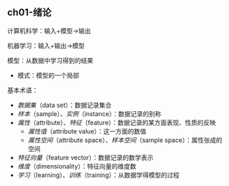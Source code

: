 
## ch01-绪论

计算机科学：输入+模型->输出

机器学习：输入+输出->模型

模型：从数据中学习得到的结果
- 模式：模型的一个局部

基本术语：
- *数据集*（data set）：数据记录集合
- *样本*（sample）、*实例*（instance）：数据记录的别称
- *属性*（attribute）、*特征*（feature）：数据记录的某方面表现、性质的反映
	- *属性值*（attribute value）：这一方面的数值
	- *属性空间*（attribute space）、*样本空间*（sample space）：属性张成的空间
- *特征向量*（feature vector）：数据记录的数学表示
- *维度*（dimensionality）：特征向量的维度数
- *学习*（learning）、*训练*（training）：从数据学得模型的过程